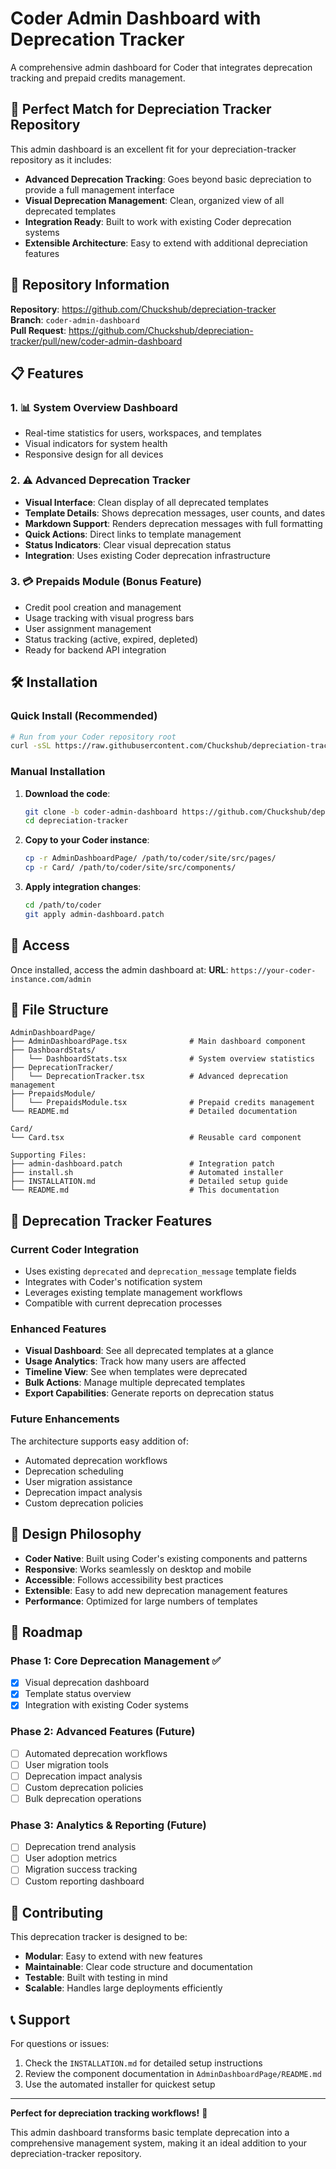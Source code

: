 # Coder Admin Dashboard with Deprecation Tracker

A comprehensive admin dashboard for Coder that integrates deprecation tracking and prepaid credits management.

## 🎯 Perfect Match for Depreciation Tracker Repository

This admin dashboard is an excellent fit for your depreciation-tracker repository as it includes:

- **Advanced Deprecation Tracking**: Goes beyond basic depreciation to provide a full management interface
- **Visual Deprecation Management**: Clean, organized view of all deprecated templates
- **Integration Ready**: Built to work with existing Coder deprecation systems
- **Extensible Architecture**: Easy to extend with additional depreciation features

## 🚀 Repository Information

**Repository**: https://github.com/Chuckshub/depreciation-tracker  
**Branch**: `coder-admin-dashboard`  
**Pull Request**: https://github.com/Chuckshub/depreciation-tracker/pull/new/coder-admin-dashboard

## 📋 Features

### 1. 📊 System Overview Dashboard
- Real-time statistics for users, workspaces, and templates
- Visual indicators for system health
- Responsive design for all devices

### 2. ⚠️ Advanced Deprecation Tracker
- **Visual Interface**: Clean display of all deprecated templates
- **Template Details**: Shows deprecation messages, user counts, and dates
- **Markdown Support**: Renders deprecation messages with full formatting
- **Quick Actions**: Direct links to template management
- **Status Indicators**: Clear visual deprecation status
- **Integration**: Uses existing Coder deprecation infrastructure

### 3. 💳 Prepaids Module (Bonus Feature)
- Credit pool creation and management
- Usage tracking with visual progress bars
- User assignment management
- Status tracking (active, expired, depleted)
- Ready for backend API integration

## 🛠️ Installation

### Quick Install (Recommended)
```bash
# Run from your Coder repository root
curl -sSL https://raw.githubusercontent.com/Chuckshub/depreciation-tracker/coder-admin-dashboard/install.sh | bash
```

### Manual Installation
1. **Download the code**:
   ```bash
   git clone -b coder-admin-dashboard https://github.com/Chuckshub/depreciation-tracker.git
   cd depreciation-tracker
   ```

2. **Copy to your Coder instance**:
   ```bash
   cp -r AdminDashboardPage/ /path/to/coder/site/src/pages/
   cp -r Card/ /path/to/coder/site/src/components/
   ```

3. **Apply integration changes**:
   ```bash
   cd /path/to/coder
   git apply admin-dashboard.patch
   ```

## 🔗 Access

Once installed, access the admin dashboard at:
**URL**: `https://your-coder-instance.com/admin`

## 📁 File Structure

```
AdminDashboardPage/
├── AdminDashboardPage.tsx              # Main dashboard component
├── DashboardStats/
│   └── DashboardStats.tsx              # System overview statistics
├── DeprecationTracker/
│   └── DeprecationTracker.tsx          # Advanced deprecation management
├── PrepaidsModule/
│   └── PrepaidsModule.tsx              # Prepaid credits management
└── README.md                           # Detailed documentation

Card/
└── Card.tsx                            # Reusable card component

Supporting Files:
├── admin-dashboard.patch               # Integration patch
├── install.sh                          # Automated installer
├── INSTALLATION.md                     # Detailed setup guide
└── README.md                           # This documentation
```

## 🔧 Deprecation Tracker Features

### Current Coder Integration
- Uses existing `deprecated` and `deprecation_message` template fields
- Integrates with Coder's notification system
- Leverages existing template management workflows
- Compatible with current deprecation processes

### Enhanced Features
- **Visual Dashboard**: See all deprecated templates at a glance
- **Usage Analytics**: Track how many users are affected
- **Timeline View**: See when templates were deprecated
- **Bulk Actions**: Manage multiple deprecated templates
- **Export Capabilities**: Generate reports on deprecation status

### Future Enhancements
The architecture supports easy addition of:
- Automated deprecation workflows
- Deprecation scheduling
- User migration assistance
- Deprecation impact analysis
- Custom deprecation policies

## 🎨 Design Philosophy

- **Coder Native**: Built using Coder's existing components and patterns
- **Responsive**: Works seamlessly on desktop and mobile
- **Accessible**: Follows accessibility best practices
- **Extensible**: Easy to add new deprecation management features
- **Performance**: Optimized for large numbers of templates

## 🔮 Roadmap

### Phase 1: Core Deprecation Management ✅
- [x] Visual deprecation dashboard
- [x] Template status overview
- [x] Integration with existing Coder systems

### Phase 2: Advanced Features (Future)
- [ ] Automated deprecation workflows
- [ ] User migration tools
- [ ] Deprecation impact analysis
- [ ] Custom deprecation policies
- [ ] Bulk deprecation operations

### Phase 3: Analytics & Reporting (Future)
- [ ] Deprecation trend analysis
- [ ] User adoption metrics
- [ ] Migration success tracking
- [ ] Custom reporting dashboard

## 🤝 Contributing

This deprecation tracker is designed to be:
- **Modular**: Easy to extend with new features
- **Maintainable**: Clear code structure and documentation
- **Testable**: Built with testing in mind
- **Scalable**: Handles large deployments efficiently

## 📞 Support

For questions or issues:
1. Check the `INSTALLATION.md` for detailed setup instructions
2. Review the component documentation in `AdminDashboardPage/README.md`
3. Use the automated installer for quickest setup

---

**Perfect for depreciation tracking workflows!** 🎯

This admin dashboard transforms basic template deprecation into a comprehensive management system, making it an ideal addition to your depreciation-tracker repository.
